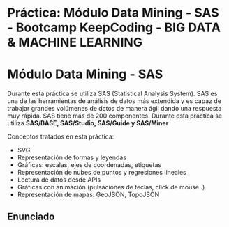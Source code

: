 # Práctica: Módulo Data Mining - SAS - Bootcamp KeepCoding - BIG DATA & MACHINE LEARNING

# Módulo Data Mining - SAS

Durante esta práctica se utiliza SAS (Statistical Analysis System). SAS es una de las herramientas 
de análisis de datos más extendida y es capaz de trabajar grandes volúmenes de datos de manera ágil dando una respuesta
muy rápida. SAS tiene más de 200 componentes. Durante esta práctica se utiliza **SAS/BASE, SAS/Studio, SAS/Guide y SAS/Miner**

Conceptos tratados en esta práctica:

- SVG
- Representación de formas y leyendas
- Gráficas: escalas, ejes de coordenadas, etiquetas
- Representación de nubes de puntos y regresiones lineales
- Lectura de datos desde APIs
- Gráficas con animación (pulsaciones de teclas, click de mouse..)
- Representación de mapas: GeoJSON, TopoJSON


## Enunciado
